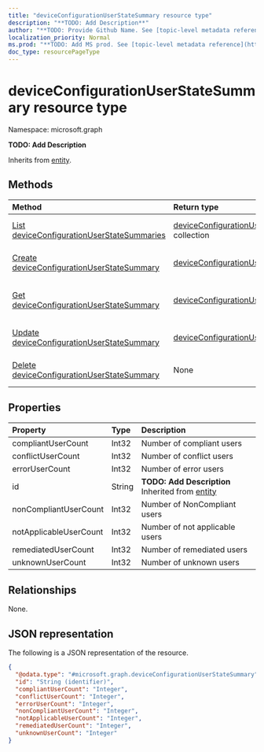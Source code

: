 ```yaml
---
title: "deviceConfigurationUserStateSummary resource type"
description: "**TODO: Add Description**"
author: "**TODO: Provide Github Name. See [topic-level metadata reference](https://msgo.azurewebsites.net/add/document/guidelines/metadata.html#topic-level-metadata)**"
localization_priority: Normal
ms.prod: "**TODO: Add MS prod. See [topic-level metadata reference](https://msgo.azurewebsites.net/add/document/guidelines/metadata.html#topic-level-metadata)**"
doc_type: resourcePageType
---
```


# deviceConfigurationUserStateSummary resource type

Namespace: microsoft.graph



**TODO: Add Description**


Inherits from [entity](../resources/entity.md).

## Methods
|Method|Return type|Description|
|:---|:---|:---|
|[List deviceConfigurationUserStateSummaries](../api/deviceconfigurationuserstatesummary-list.md)|[deviceConfigurationUserStateSummary](../resources/deviceconfigurationuserstatesummary.md) collection|Get a list of the [deviceConfigurationUserStateSummary](../resources/deviceconfigurationuserstatesummary.md) objects and their properties.|
|[Create deviceConfigurationUserStateSummary](../api/deviceconfigurationuserstatesummary-create.md)|[deviceConfigurationUserStateSummary](../resources/deviceconfigurationuserstatesummary.md)|Create a new [deviceConfigurationUserStateSummary](../resources/deviceconfigurationuserstatesummary.md) object.|
|[Get deviceConfigurationUserStateSummary](../api/deviceconfigurationuserstatesummary-get.md)|[deviceConfigurationUserStateSummary](../resources/deviceconfigurationuserstatesummary.md)|Read the properties and relationships of a [deviceConfigurationUserStateSummary](../resources/deviceconfigurationuserstatesummary.md) object.|
|[Update deviceConfigurationUserStateSummary](../api/deviceconfigurationuserstatesummary-update.md)|[deviceConfigurationUserStateSummary](../resources/deviceconfigurationuserstatesummary.md)|Update the properties of a [deviceConfigurationUserStateSummary](../resources/deviceconfigurationuserstatesummary.md) object.|
|[Delete deviceConfigurationUserStateSummary](../api/deviceconfigurationuserstatesummary-delete.md)|None|Deletes a [deviceConfigurationUserStateSummary](../resources/deviceconfigurationuserstatesummary.md) object.|

## Properties
|Property|Type|Description|
|:---|:---|:---|
|compliantUserCount|Int32|Number of compliant users|
|conflictUserCount|Int32|Number of conflict users|
|errorUserCount|Int32|Number of error users|
|id|String|**TODO: Add Description** Inherited from [entity](../resources/entity.md)|
|nonCompliantUserCount|Int32|Number of NonCompliant users|
|notApplicableUserCount|Int32|Number of not applicable users|
|remediatedUserCount|Int32|Number of remediated users|
|unknownUserCount|Int32|Number of unknown users|

## Relationships
None.

## JSON representation
The following is a JSON representation of the resource.
<!-- {
  "blockType": "resource",
  "keyProperty": "id",
  "@odata.type": "microsoft.graph.deviceConfigurationUserStateSummary",
  "baseType": "microsoft.graph.entity",
  "openType": false
}
-->
``` json
{
  "@odata.type": "#microsoft.graph.deviceConfigurationUserStateSummary",
  "id": "String (identifier)",
  "compliantUserCount": "Integer",
  "conflictUserCount": "Integer",
  "errorUserCount": "Integer",
  "nonCompliantUserCount": "Integer",
  "notApplicableUserCount": "Integer",
  "remediatedUserCount": "Integer",
  "unknownUserCount": "Integer"
}
```

